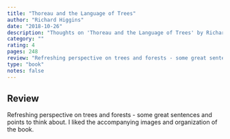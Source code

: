 ```yaml
---
title: "Thoreau and the Language of Trees"
author: "Richard Higgins"
date: "2018-10-26"
description: "Thoughts on 'Thoreau and the Language of Trees' by Richard Higgins."
category: ""
rating: 4
pages: 248
review: "Refreshing perspective on trees and forests - some great sentences and points to think about. I liked the accompanying images and organization of the book."
type: "book"
notes: false
---
```


## Review

Refreshing perspective on trees and forests - some great sentences and points to think about. I liked the accompanying images and organization of the book.
